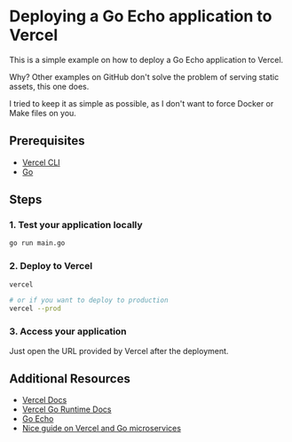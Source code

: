 # Deploying a Go Echo application to Vercel

This is a simple example on how to deploy a Go Echo application to Vercel.

Why? Other examples on GitHub don't solve the problem of serving static assets, this one does.

I tried to keep it as simple as possible, as I don't want to force Docker or Make files on you.

## Prerequisites

- [Vercel CLI](https://vercel.com/docs/cli)
- [Go](https://golang.org/dl/)

## Steps

### 1. Test your application locally

```bash
go run main.go
```

### 2. Deploy to Vercel

```bash
vercel

# or if you want to deploy to production
vercel --prod
```

### 3. Access your application

Just open the URL provided by Vercel after the deployment.

## Additional Resources

- [Vercel Docs](https://vercel.com/docs)
- [Vercel Go Runtime Docs](https://vercel.com/docs/functions/runtimes/go)
- [Go Echo](https://echo.labstack.com/)
- [Nice guide on Vercel and Go microservices](https://sorcererxw.com/en/articles/vercel-go-microservice)